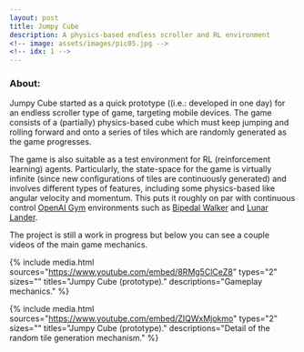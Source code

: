 ```yaml
---
layout: post
title: Jumpy Cube
description: A physics-based endless scroller and RL environment
<!-- image: assets/images/pic05.jpg -->
<!-- idx: 1 -->
---
```

<!--  Links -->
[l1]: https://gym.openai.com/
[l2]: https://gym.openai.com/envs/BipedalWalker-v2/
[l3]: https://gym.openai.com/envs/LunarLanderContinuous-v2/

### <a class="toc_item" name="1"></a>About:

Jumpy Cube started as a quick prototype ((i.e.: developed in one day) for an endless scroller type of game, targeting mobile devices. The game consists of a (partially) physics-based cube which must keep jumping and rolling forward and onto a series of tiles which are randomly generated as the game progresses.

The game is also suitable as a test environment for RL (reinforcement learning) agents. Particularly, the state-space for the game is virtually infinite (since new configurations of tiles are continuously generated) and involves different types of features, including some physics-based like angular velocity and momentum. This puts it roughly on par with continuous control [OpenAI Gym][l1] environments such as [Bipedal Walker][l2] and [Lunar Lander][l3].

The project is still a work in progress but below you can see a couple videos of the main game mechanics.

{% include media.html
  sources="https://www.youtube.com/embed/8RMg5ClCeZ8"
  types="2"
  sizes=""
  titles="Jumpy Cube (prototype)."
  descriptions="Gameplay mechanics."
%}

{% include media.html
  sources="https://www.youtube.com/embed/ZIQWxMjokmo"
  types="2"
  sizes=""
  titles="Jumpy Cube (prototype)."
  descriptions="Detail of the random tile generation mechanism."
%}
